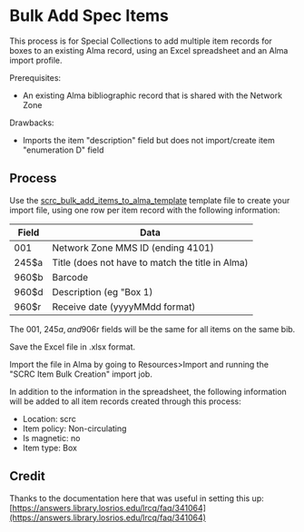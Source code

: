 # Bulk Add Spec Items

This process is for Special Collections to add multiple item records for boxes to an existing Alma record, using an Excel spreadsheet and an Alma import profile.

Prerequisites:

* An existing Alma bibliographic record that is shared with the Network Zone

Drawbacks:

* Imports the item "description" field but does not import/create item "enumeration D" field

## Process

Use the [scrc\_bulk\_add\_items\_to\_alma\_template](https://gwu.box.com/s/rykr6kamxeo8rg17m1ktz9xq7ttop7pm) template file to create your import file, using one row per item record with the following information:

| Field | Data                                             |
| ----- | ------------------------------------------------ |
| 001   | Network Zone MMS ID (ending 4101)                |
| 245$a | Title (does not have to match the title in Alma) |
| 960$b | Barcode                                          |
| 960$d | Description (eg "Box 1)                          |
| 960$r | Receive date (yyyyMMdd format)                   |

The 001, 245$a, and 906$r fields will be the same for all items on the same bib.

Save the Excel file in .xlsx format.

Import the file in Alma by going to Resources>Import and running the "SCRC Item Bulk Creation" import job.

In addition to the information in the spreadsheet, the following information will be added to all item records created through this process:

* Location: scrc
* Item policy: Non-circulating
* Is magnetic: no
* Item type: Box

## Credit

Thanks to the documentation here that was useful in setting this up: [https://answers.library.losrios.edu/lrcq/faq/341064](https://answers.library.losrios.edu/lrcq/faq/341064)
